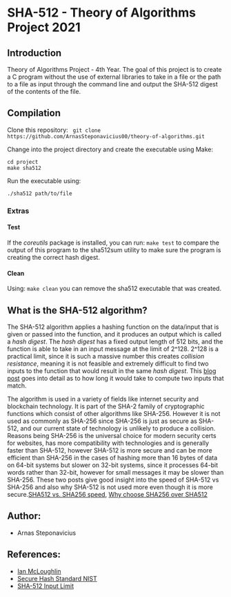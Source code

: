 # SHA-512 - Theory of Algorithms Project 2021

## Introduction
Theory of Algorithms Project - 4th Year. The goal of this project is to create a C program without the use of external libraries to take in a file or the path to a file as input through the command line and output the SHA-512 digest of the contents of the file.

## Compilation
Clone this repository: ``` git clone https://github.com/ArnasSteponavicius00/theory-of-algorithms.git```

Change into the project directory and create the executable using Make:

```
cd project
make sha512
```

Run the executable using:

```
./sha512 path/to/file
```

### **Extras**
#### Test
If the *coreutils* package is installed, you can run: ```make test```
to compare the output of this program to the sha512sum utility to make sure the program is creating the correct hash digest.
#### Clean
Using: ```make clean```
you can remove the sha512 executable that was created.

## What is the SHA-512 algorithm?
The SHA-512 algorithm applies a hashing function on the data/input that is given or passed into the function, and it produces an output which is called a *hash digest*. The *hash digest* has a fixed output length of 512 bits, and the function is able to take in an input message at the limit of 2^128. 2^128 is a practical limit, since it is such a massive number this creates *collision resistance*, meaning it is not feasible and extremely difficult to find two inputs to the function that would result in the same *hash digest*. This [blog post](https://bugcharmer.blogspot.com/2012/06/how-big-is-2128.html?m=1) goes into detail as to how long it would take to compute two inputs that match.

The algorithm is used in a variety of fields like internet security and blockchain technology. It is part of the SHA-2 family of cryptographic functions which consist of other algorithms like SHA-256. However it is not used as commonly as SHA-256 since SHA-256 is just as secure as SHA-512, and our current state of technology is unlikely to produce a collision. Reasons being SHA-256 is the universal choice for modern security certs for websites, has more compatibility with technologies and is generally faster than SHA-512, however SHA-512 is more secure and can be more efficient than SHA-256 in the cases of hashing more than 16 bytes of data on 64-bit systems but slower on 32-bit systems, since it processes 64-bit words rather than 32-bit, however for small messages it may be slower than SHA-256. These two posts give good insight into the speed of SHA-512 vs SHA-256 and also why SHA-512 is not used more even though it is more secure.[SHA512 vs. SHA256 speed](https://crypto.stackexchange.com/a/26351), [Why choose SHA256 over SHA512](https://security.stackexchange.com/a/165568)


## Author:
* Arnas Steponavicius

## References:
* [Ian McLoughlin](https://github.com/ianmcloughlin)
* [Secure Hash Standard NIST](https://www.nist.gov/publications/secure-hash-standard)
* [SHA-512 Input Limit](https://crypto.stackexchange.com/questions/64714/why-is-sha-512-limited-to-an-input-of-2128-bits)

